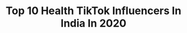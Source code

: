---
title: Top 10 Health TikTok Influencers In India In 2020
description: >-
  Find top health TikTok influencers in India in 2020. Most popular hashtags: #india #justjam #ammyvirk #rateyourlooks.
platform: TikTok
profiles:
  - username: "sanjeep15sharam"
    fullname: >-
      Sanjeep❤️Sharma🇮🇳
    location: "India"
    followers: 5729
    engagement: 5248
    commentsToLikes: 0.032452
    id: ckae5pm8g8kyu0i786bwerwxc
    verified: false
    hashtags: "#hotel, #tiktok, #book, #bengali"
  - username: "old_iz_gold"
    fullname: >-
      Dr Divya
    location: "India"
    followers: 289539
    engagement: 1139
    commentsToLikes: 0.029496
    id: ck7zp8pqvnwfu0j78s4pk7do9
    verified: false
    hashtags: "#foryou, #whatieatinaday, #nutrition, #fightagainstcoronaavirus"
  - username: "mr_jitanoffice"
    fullname: >-
      JITAN
    location: "India"
    followers: 1224643
    engagement: 1674
    commentsToLikes: 0.012778
    id: ck9noa27ot2dj0j78sr7a2eh4
    verified: false
    hashtags: "#comedy, #thanksmaa, #india, #expressionchallenge"
  - username: "surgeryonline"
    fullname: >-
      DrAnimesh MS
    location: "India"
    followers: 3864908
    engagement: 1031
    commentsToLikes: 0.011223
    id: ck7zp8qbnnwn20j78nfe1tz6o
    verified: true
    hashtags: "#edutokcareer, #mind, #comment, #safe"
  - username: "performixathlete"
    fullname: >-
      😎PERFORMIX ANISH💪
    location: "India"
    followers: 29206
    engagement: 1476
    commentsToLikes: 0.005497
    id: ck81s2mhfpjwf0j78bw12b0t2
    verified: false
    hashtags: "#ziddihunmain, #fight, #ropeclimbing, #mahabalipuram"
  - username: "sheetalpankajaror7"
    fullname: >-
      Sheetal Pankaj Arora
    location: "India"
    followers: 1254125
    engagement: 651
    commentsToLikes: 0.027475
    id: ck8tmt1gygg5z0j784clwxy68
    verified: true
    hashtags: "#healthtips, #happymothersday, #tips, #daddysgirl"
  - username: "sardarni_9"
    fullname: >-
      Miss kaur
    location: "India"
    followers: 112739
    engagement: 1088
    commentsToLikes: 0.019982
    id: cka0om7jd4h390i78otdbpkr4
    verified: false
    hashtags: "#clearsky, #stayfit, #tiktokmv, #stayhappy"
  - username: "muscleguru"
    fullname: >-
      muscleguru
    location: "India"
    followers: 211073
    engagement: 897
    commentsToLikes: 0.017069
    id: ckae42sal0kaz0i788dx57xen
    verified: false
    hashtags: "#telgu, #sunny, #herapheri, #welcome"
  - username: "nagesh9899"
    fullname: >-
      Nagesh Londhe
    location: "India"
    followers: 14233
    engagement: 754
    commentsToLikes: 0.000000
    id: cka7nph1nxziv0i78yycehy88
    verified: false
    hashtags: "#champibeats, #omsiram, #omsairam, #sairam"
  - username: "bheemagurjar01"
    fullname: >-
      Bheema Gurjar
    location: "India"
    followers: 192672
    engagement: 1296
    commentsToLikes: 0.007598
    id: ck977j0wo4dxf0j78d06b3du4
    verified: false
    hashtags: "#gurjar, #practice, #friends, #bajrangbali"
---